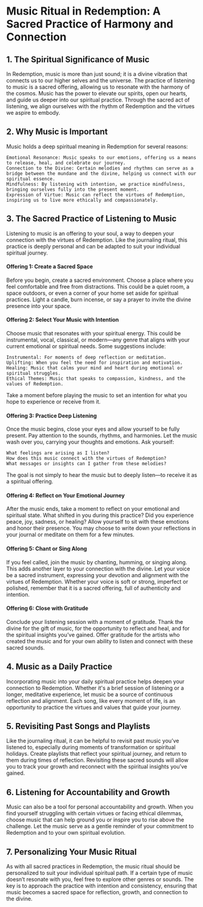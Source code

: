 # Music Ritual in Redemption: A Sacred Practice of Harmony and Connection

## 1. The Spiritual Significance of Music

In Redemption, music is more than just sound; it is a divine vibration that connects us to our higher selves and the universe. The practice of listening to music is a sacred offering, allowing us to resonate with the harmony of the cosmos. Music has the power to elevate our spirits, open our hearts, and guide us deeper into our spiritual practice. Through the sacred act of listening, we align ourselves with the rhythm of Redemption and the virtues we aspire to embody.
## 2. Why Music is Important

Music holds a deep spiritual meaning in Redemption for several reasons:

    Emotional Resonance: Music speaks to our emotions, offering us a means to release, heal, and celebrate our journey.
    Connection to the Divine: Certain melodies and rhythms can serve as a bridge between the mundane and the divine, helping us connect with our spiritual essence.
    Mindfulness: By listening with intention, we practice mindfulness, bringing ourselves fully into the present moment.
    Expression of Virtue: Music can reflect the virtues of Redemption, inspiring us to live more ethically and compassionately.

## 3. The Sacred Practice of Listening to Music

Listening to music is an offering to your soul, a way to deepen your connection with the virtues of Redemption. Like the journaling ritual, this practice is deeply personal and can be adapted to suit your individual spiritual journey.
#### Offering 1: Create a Sacred Space

Before you begin, create a sacred environment. Choose a place where you feel comfortable and free from distractions. This could be a quiet room, a space outdoors, or even a corner of your home set aside for spiritual practices. Light a candle, burn incense, or say a prayer to invite the divine presence into your space.
#### Offering 2: Select Your Music with Intention

Choose music that resonates with your spiritual energy. This could be instrumental, vocal, classical, or modern—any genre that aligns with your current emotional or spiritual needs. Some suggestions include:

    Instrumental: For moments of deep reflection or meditation.
    Uplifting: When you feel the need for inspiration and motivation.
    Healing: Music that calms your mind and heart during emotional or spiritual struggles.
    Ethical Themes: Music that speaks to compassion, kindness, and the values of Redemption.

Take a moment before playing the music to set an intention for what you hope to experience or receive from it.
#### Offering 3: Practice Deep Listening

Once the music begins, close your eyes and allow yourself to be fully present. Pay attention to the sounds, rhythms, and harmonies. Let the music wash over you, carrying your thoughts and emotions. Ask yourself:

    What feelings are arising as I listen?
    How does this music connect with the virtues of Redemption?
    What messages or insights can I gather from these melodies?

The goal is not simply to hear the music but to deeply listen—to receive it as a spiritual offering.
#### Offering 4: Reflect on Your Emotional Journey

After the music ends, take a moment to reflect on your emotional and spiritual state. What shifted in you during this practice? Did you experience peace, joy, sadness, or healing? Allow yourself to sit with these emotions and honor their presence. You may choose to write down your reflections in your journal or meditate on them for a few minutes.
#### Offering 5: Chant or Sing Along

If you feel called, join the music by chanting, humming, or singing along. This adds another layer to your connection with the divine. Let your voice be a sacred instrument, expressing your devotion and alignment with the virtues of Redemption. Whether your voice is soft or strong, imperfect or polished, remember that it is a sacred offering, full of authenticity and intention.
#### Offering 6: Close with Gratitude

Conclude your listening session with a moment of gratitude. Thank the divine for the gift of music, for the opportunity to reflect and heal, and for the spiritual insights you’ve gained. Offer gratitude for the artists who created the music and for your own ability to listen and connect with these sacred sounds.

## 4. Music as a Daily Practice

Incorporating music into your daily spiritual practice helps deepen your connection to Redemption. Whether it's a brief session of listening or a longer, meditative experience, let music be a source of continuous reflection and alignment. Each song, like every moment of life, is an opportunity to practice the virtues and values that guide your journey.

## 5. Revisiting Past Songs and Playlists

Like the journaling ritual, it can be helpful to revisit past music you’ve listened to, especially during moments of transformation or spiritual holidays. Create playlists that reflect your spiritual journey, and return to them during times of reflection. Revisiting these sacred sounds will allow you to track your growth and reconnect with the spiritual insights you’ve gained.

## 6. Listening for Accountability and Growth

Music can also be a tool for personal accountability and growth. When you find yourself struggling with certain virtues or facing ethical dilemmas, choose music that can help ground you or inspire you to rise above the challenge. Let the music serve as a gentle reminder of your commitment to Redemption and to your own spiritual evolution.

## 7. Personalizing Your Music Ritual

As with all sacred practices in Redemption, the music ritual should be personalized to suit your individual spiritual path. If a certain type of music doesn’t resonate with you, feel free to explore other genres or sounds. The key is to approach the practice with intention and consistency, ensuring that music becomes a sacred space for reflection, growth, and connection to the divine.